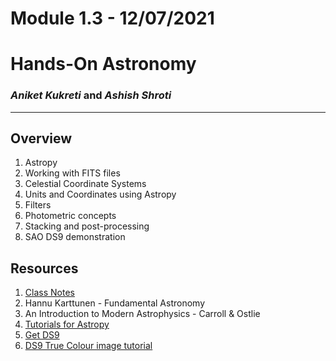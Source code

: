 # Module 1.3 - 12/07/2021

# Hands-On Astronomy

### _Aniket Kukreti_ and _Ashish Shroti_
---
## Overview

1. Astropy
2. Working with FITS files
3. Celestial Coordinate Systems
4. Units and Coordinates using Astropy
5. Filters
6. Photometric concepts
7. Stacking and post-processing
8. SAO DS9 demonstration

## Resources

1. [Class Notes](./module1_3.ipynb)
2. Hannu Karttunen - Fundamental Astronomy
3. An Introduction to Modern Astrophysics - Carroll & Ostlie
4. [Tutorials for Astropy](https://learn.astropy.org/)
5. [Get DS9](https://sites.google.com/cfa.harvard.edu/saoimageds9)
6. [DS9 True Colour image tutorial](http://ds9.si.edu/doc/user/rgb/index.html) 
